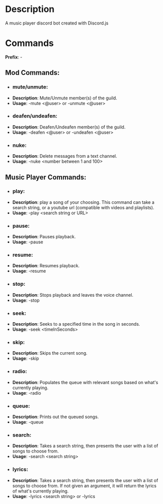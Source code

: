 # Description

A music player discord bot created with Discord.js

# Commands

**Prefix**: -

## Mod Commands:

- ### mute/unmute:

* **Description**: Mute/Unmute member(s) of the guild.<br>
* **Usage**: -mute <@user> or -unmute <@user>

- ### deafen/undeafen:

* **Description**: Deafen/Undeafen member(s) of the guild.<br>
* **Usage**: -deafen <@user> or -undeafen <@user>

- ### nuke:

* **Description**: Delete messages from a text channel.<br>
* **Usage**: -nuke \<number between 1 and 100>

## Music Player Commands:

- ### play:

* **Description**: play a song of your choosing. This command can take a search string, or a youtube url (compatible with videos and playlists).<br>
* **Usage**: -play \<search string or URL>

- ### pause:

* **Description**: Pauses playback.<br>
* **Usage**: -pause

- ### resume:

* **Description**: Resumes playback.<br>
* **Usage**: -resume

- ### stop:

* **Description**: Stops playback and leaves the voice channel.<br>
* **Usage**: -stop

- ### seek:

* **Description**: Seeks to a specified time in the song in seconds.<br>
* **Usage**: -seek \<timeInSeconds>

- ### skip:

* **Description**: Skips the current song.<br>
* **Usage**: -skip

- ### radio:

* **Description**: Populates the queue with relevant songs based on what's currently playing.<br>
* **Usage**: -radio

- ### queue:

* **Description**: Prints out the queued songs.<br>
* **Usage**: -queue

- ### search:

* **Description**: Takes a search string, then presents the user with a list of songs to choose from.<br>
* **Usage**: -search \<search string>

- ### lyrics:

* **Description**: Takes a search string, then presents the user with a list of songs to choose from. If not given an argument, it will return the lyrics of what's currently playing.<br>
* **Usage**: -lyrics \<search string> or -lyrics
